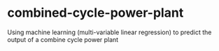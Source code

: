 # combined-cycle-power-plant
Using machine learning (multi-variable linear regression) to predict the output of a combine cycle power plant
